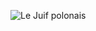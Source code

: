 ![Le Juif polonais](https://upload.wikimedia.org/wikipedia/commons/thumb/5/53/Lower_Manhattan_from_Governors_Island_August_2017_panorama.jpg/550px-Lower_Manhattan_from_Governors_Island_August_2017_panorama.jpg)
